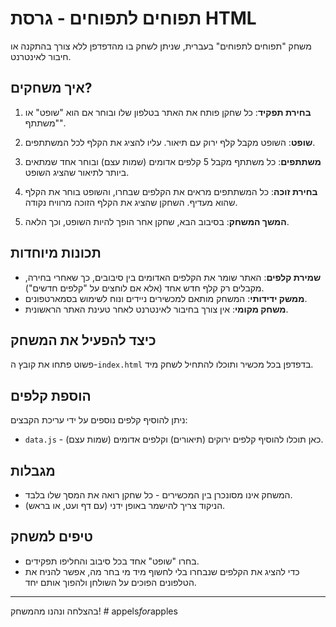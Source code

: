 # תפוחים לתפוחים - גרסת HTML

משחק "תפוחים לתפוחים" בעברית, שניתן לשחק בו מהדפדפן ללא צורך בהתקנה או חיבור לאינטרנט.

## איך משחקים?

1. **בחירת תפקיד**: כל שחקן פותח את האתר בטלפון שלו ובוחר אם הוא "שופט" או "משתתף".

2. **שופט**: השופט מקבל קלף ירוק עם תיאור. עליו להציג את הקלף לכל המשתתפים.

3. **משתתפים**: כל משתתף מקבל 5 קלפים אדומים (שמות עצם) ובוחר אחד שמתאים ביותר לתיאור שהציג השופט.

4. **בחירת זוכה**: כל המשתתפים מראים את הקלפים שבחרו, והשופט בוחר את הקלף שהוא מעדיף. השחקן שהציג את הקלף הזוכה מרוויח נקודה.

5. **המשך המשחק**: בסיבוב הבא, שחקן אחר הופך להיות השופט, וכך הלאה.

## תכונות מיוחדות

- **שמירת קלפים**: האתר שומר את הקלפים האדומים בין סיבובים, כך שאחרי בחירה, מקבלים רק קלף חדש אחד (אלא אם לוחצים על "קלפים חדשים").
- **ממשק ידידותי**: המשחק מותאם למכשירים ניידים ונוח לשימוש בסמארטפונים.
- **משחק מקומי**: אין צורך בחיבור לאינטרנט לאחר טעינת האתר הראשונית.

## כיצד להפעיל את המשחק

פשוט פתחו את קובץ ה-`index.html` בדפדפן בכל מכשיר ותוכלו להתחיל לשחק מיד.

## הוספת קלפים

ניתן להוסיף קלפים נוספים על ידי עריכת הקבצים:
- `data.js` - כאן תוכלו להוסיף קלפים ירוקים (תיאורים) וקלפים אדומים (שמות עצם).

## מגבלות

- המשחק אינו מסונכרן בין המכשירים - כל שחקן רואה את המסך שלו בלבד.
- הניקוד צריך להישמר באופן ידני (עם דף ועט, או בראש).

## טיפים למשחק

- בחרו "שופט" אחד בכל סיבוב והחליפו תפקידים.
- כדי להציג את הקלפים שנבחרו בלי לחשוף מיד מי בחר מה, אפשר להניח את הטלפונים הפוכים על השולחן ולהפוך אותם יחד.

---

בהצלחה ונהנו מהמשחק! #   a p p e l s _ f o r _ a p p l e s  
 